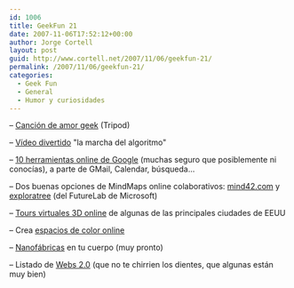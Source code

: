 ```yaml
---
id: 1006
title: GeekFun 21
date: 2007-11-06T17:52:12+00:00
author: Jorge Cortell
layout: post
guid: http://www.cortell.net/2007/11/06/geekfun-21/
permalink: /2007/11/06/geekfun-21/
categories:
  - Geek Fun
  - General
  - Humor y curiosidades
---
```

– <a target="_blank" title="Tripod video en YouTube" href="http://www.youtube.com/watch?v=VOwD4UVgwUQ">Canción de amor geek</a> (Tripod)

– <a title="Ví­deo la marcha del algoritmo" target="_blank" href="http://www.youtube.com/watch?v=jQbxzJDPvJ0">Ví­deo divertido</a> "la marcha del algoritmo"

– <a target="_blank" title="LifeHack" href="http://lifehacker.com/software/lifehacker-top-10/top-10-google-products-you-forgot-all-about-313530.php">10 herramientas online de Google</a> (muchas seguro que posiblemente ni conocí­as), a parte de GMail, Calendar, búsqueda...

– Dos buenas opciones de MindMaps online colaborativos: <a target="_blank" title="http://www.mind42.com/" href="http://www.mind42.com/">mind42.com</a> y <a target="_blank" title="http://www.exploratree.org.uk/" href="http://www.exploratree.org.uk/">exploratree</a> (del FutureLab de Microsoft)

– <a title="http://www.everyscape.com/" target="_blank" href="http://www.everyscape.com/">Tours virtuales 3D online</a> de algunas de las principales ciudades de EEUU

– Crea <a title="http://www.colr.org/" target="_blank" href="http://www.colr.org/">espacios de color online</a>

– <a target="_blank" title="Eng.UMD.Edu" href="http://www.eng.umd.edu/media/pressreleases/pr022707_invivo.html#Fig2">Nanofábricas</a> en tu cuerpo (muy pronto)

– Listado de <a target="_blank" title="go2web20.net" href="http://www.go2web20.net/">Webs 2.0</a> (que no te chirrien los dientes, que algunas están muy bien)
